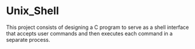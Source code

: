 # Unix_Shell
This project consists of designing a C program to serve as a shell interface that accepts user commands and then executes each command in a separate process. 
